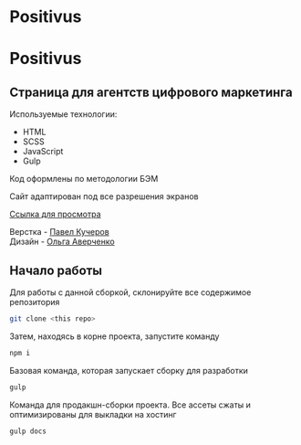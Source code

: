 # Positivus
<h1 style="сolor: #B9FF66">Positivus</h1>

## Cтраница для агентств цифрового маркетинга

Используемые технологии:
* HTML
* SCSS
* JavaScript
* Gulp

Код оформлены по методологии БЭМ

Сайт адаптирован под все разрешения экранов

[Ссылка для просмотра](https://devkucherov.github.io/positivus/)

Верстка - [Павел Кучеров](https://t.me/topsykey) <br>
Дизайн - [Ольга Аверченко](https://www.behance.net/averchenkoolga)

## Начало работы

Для работы с данной сборкой, склонируйте все содержимое репозитория
```sh
git clone <this repo>
```

Затем, находясь в корне проекта, запустите команду 
```sh
npm i
```

Базовая команда, которая запускает сборку для разработки
```sh
gulp
```

Команда для продакшн-сборки проекта. Все ассеты сжаты и оптимизированы для выкладки на хостинг
```sh
gulp docs
```
